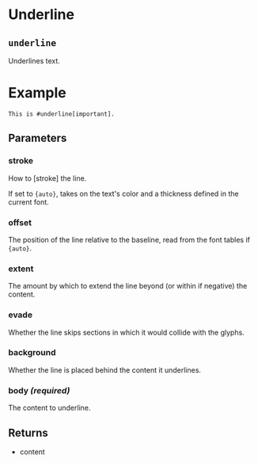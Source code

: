 # Underline

## `underline`

Underlines text.

# Example
```example
This is #underline[important].
```

## Parameters

### stroke 

How to [stroke] the line.

If set to `{auto}`, takes on the text's color and a thickness defined in
the current font.



### offset 

The position of the line relative to the baseline, read from the font
tables if `{auto}`.



### extent 

The amount by which to extend the line beyond (or within if negative)
the content.



### evade 

Whether the line skips sections in which it would collide with the
glyphs.



### background 

Whether the line is placed behind the content it underlines.



### body *(required)*

The content to underline.

## Returns

- content

